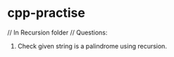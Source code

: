 # cpp-practise

// In Recursion folder
// Questions: 

1. Check given string is a palindrome using recursion.
